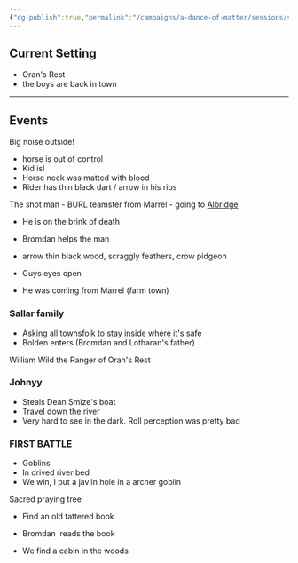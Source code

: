 ```yaml
---
{"dg-publish":true,"permalink":"/campaigns/a-dance-of-matter/sessions/session-001/"}
---
```



## Current Setting
- Oran's Rest
- the boys are back in town
---

## Events
Big noise outside!

-   horse is out of control
-   Kid isI
-   Horse neck was matted with blood
-   Rider has thin black dart / arrow in his ribs

The shot man - BURL teamster from Marrel - going to [Albridge](obsidian://open?vault=DnD&file=Matter%20Campaign%2FLocations%2FAlbridge)

-   He is on the brink of death
-   Bromdan helps the man
-   arrow thin black wood, scraggly feathers, crow pidgeon
-   Guys eyes open

-   He was coming from Marrel (farm town)

### Sallar family
-   Asking all townsfolk to stay inside where it's safe
-   Bolden enters (Bromdan and Lotharan's father)

William Wild the Ranger of Oran's Rest

### Johnyy
-   Steals Dean Smize's boat
-   Travel down the river
-   Very hard to see in the dark. Roll perception was pretty bad

### FIRST BATTLE
-   Goblins
-   In drived river bed
-   We win, I put a javlin hole in a archer goblin

Sacred praying tree
-   Find an old tattered book

-   Bromdan  reads the book

-   We find a cabin in the woods